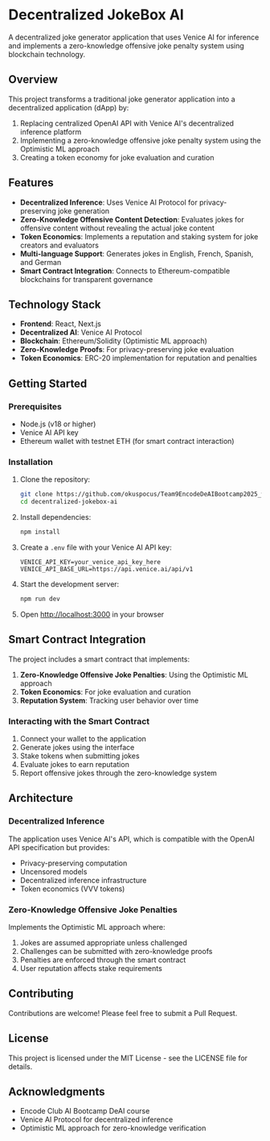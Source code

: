 # Decentralized JokeBox AI

A decentralized joke generator application that uses Venice AI for inference and implements a zero-knowledge offensive joke penalty system using blockchain technology.

## Overview

This project transforms a traditional joke generator application into a decentralized application (dApp) by:

1. Replacing centralized OpenAI API with Venice AI's decentralized inference platform
2. Implementing a zero-knowledge offensive joke penalty system using the Optimistic ML approach
3. Creating a token economy for joke evaluation and curation

## Features

- **Decentralized Inference**: Uses Venice AI Protocol for privacy-preserving joke generation
- **Zero-Knowledge Offensive Content Detection**: Evaluates jokes for offensive content without revealing the actual joke content
- **Token Economics**: Implements a reputation and staking system for joke creators and evaluators
- **Multi-language Support**: Generates jokes in English, French, Spanish, and German
- **Smart Contract Integration**: Connects to Ethereum-compatible blockchains for transparent governance

## Technology Stack

- **Frontend**: React, Next.js
- **Decentralized AI**: Venice AI Protocol
- **Blockchain**: Ethereum/Solidity (Optimistic ML approach)
- **Zero-Knowledge Proofs**: For privacy-preserving joke evaluation
- **Token Economics**: ERC-20 implementation for reputation and penalties

## Getting Started

### Prerequisites

- Node.js (v18 or higher)
- Venice AI API key
- Ethereum wallet with testnet ETH (for smart contract interaction)

### Installation

1. Clone the repository:
   ```bash
   git clone https://github.com/okuspocus/Team9EncodeDeAIBootcamp2025_week5-repository
   cd decentralized-jokebox-ai
   ```

2. Install dependencies:
   ```bash
   npm install
   ```

3. Create a `.env` file with your Venice AI API key:
   ```
   VENICE_API_KEY=your_venice_api_key_here
   VENICE_API_BASE_URL=https://api.venice.ai/api/v1
   ```

4. Start the development server:
   ```bash
   npm run dev
   ```

5. Open [http://localhost:3000](http://localhost:3000) in your browser

## Smart Contract Integration

The project includes a smart contract that implements:

1. **Zero-Knowledge Offensive Joke Penalties**: Using the Optimistic ML approach
2. **Token Economics**: For joke evaluation and curation
3. **Reputation System**: Tracking user behavior over time

### Interacting with the Smart Contract

1. Connect your wallet to the application
2. Generate jokes using the interface
3. Stake tokens when submitting jokes
4. Evaluate jokes to earn reputation
5. Report offensive jokes through the zero-knowledge system

## Architecture

### Decentralized Inference

The application uses Venice AI's API, which is compatible with the OpenAI API specification but provides:
- Privacy-preserving computation
- Uncensored models
- Decentralized inference infrastructure
- Token economics (VVV tokens)

### Zero-Knowledge Offensive Joke Penalties

Implements the Optimistic ML approach where:
1. Jokes are assumed appropriate unless challenged
2. Challenges can be submitted with zero-knowledge proofs
3. Penalties are enforced through the smart contract
4. User reputation affects stake requirements

## Contributing

Contributions are welcome! Please feel free to submit a Pull Request.

## License

This project is licensed under the MIT License - see the LICENSE file for details.

## Acknowledgments

- Encode Club AI Bootcamp DeAI course
- Venice AI Protocol for decentralized inference
- Optimistic ML approach for zero-knowledge verification
